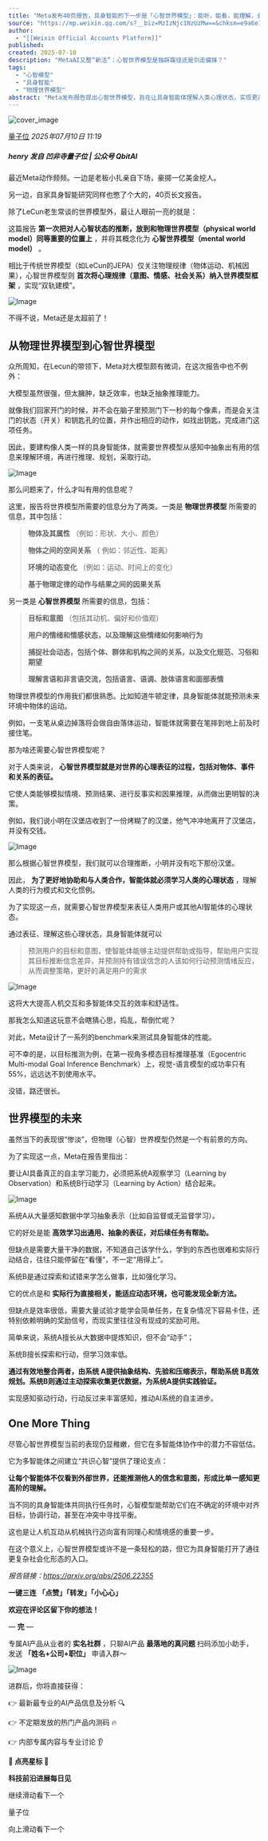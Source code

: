 ```yaml
---
title: "Meta发布40页报告，具身智能的下一步是「心智世界模型」：能听，能看，能理解，会共情"
source: "https://mp.weixin.qq.com/s?__biz=MzIzNjc1NzUzMw==&chksm=e9a6e1afbb9917f93f6514bf534465cda13af9fda61ba7bc5bef0bc04dc9be119f59af198255&idx=3&mid=2247809084&sn=b0f60dda27ef86ceac5f89f3d6a21a62#rd"
author:
  - "[[Weixin Official Accounts Platform]]"
published:
created: 2025-07-10
description: "MetaAI又整“新活”：心智世界模型是独辟蹊径还是剑走偏锋？"
tags:
  - "心智模型"
  - "具身智能"
  - "物理世界模型"
abstract: "Meta发布报告提出心智世界模型，旨在让具身智能体理解人类心理状态，实现更高效的人机交互。"
---
```

![cover_image](https://mmbiz.qpic.cn/mmbiz_jpg/YicUhk5aAGtACnoeCszYZw4C41YqtjK2mTvqxvlsCGibiboib786o1SZe4ppKuohvvAgUhQIkbUGjGafx5UN1XibH3w/0?wx_fmt=jpeg)

[量子位](https://mp.weixin.qq.com/) *2025年07月10日 11:19*

##### henry 发自 凹非寺量子位 | 公众号 QbitAI

最近Meta动作频频。一边是老板小扎亲自下场，豪掷一亿美金挖人。

另一边，自家具身智能研究同样也憋了个大的，40页长文报告。

除了LeCun老生常谈的世界模型外，最让人眼前一亮的就是：

这篇报告 **第一次把对人心智状态的推断，放到和物理世界模型（physical world model）同等重要的位置上** ，并将其概念化为 **心智世界模型（mental world model）** 。

相比于传统世界模型（如LeCun的JEPA）仅关注物理规律（物体运动、机械因果），心智世界模型则 **首次将心理规律（意图、情感、社会关系）纳入世界模型框架** ，实现“双轨建模”。

![Image](https://mmbiz.qpic.cn/mmbiz_png/YicUhk5aAGtACnoeCszYZw4C41YqtjK2mY6jd8icyZayFtndkVcI9nKcmkWGHx4BCQ0tlT2cZK8gODqeAWUuBrWw/640?wx_fmt=png&from=appmsg&watermark=1&tp=webp&wxfrom=5&wx_lazy=1)

不得不说，Meta还是太超前了！

## 从物理世界模型到心智世界模型

众所周知，在Lecun的带领下，Meta对大模型颇有微词，在这次报告中也不例外：

大模型虽然很强，但太臃肿，缺乏效率，也缺乏抽象推理能力。

就像我们回家开门的时候，并不会在脑子里预测门下一秒的每个像素，而是会关注门的状态（开关）和钥匙孔的位置，并作出相应的动作，如找出钥匙，完成进门这项任务。

因此，要建构像人类一样的具身智能体，就需要世界模型从感知中抽象出有用的信息来理解环境，再进行推理、规划，采取行动。

![Image](https://mmbiz.qpic.cn/mmbiz_png/YicUhk5aAGtACnoeCszYZw4C41YqtjK2mWMicWVQKW8HBvSyw0C88YdcTnqSZMicIy7Eq2gqBkCvrcxpJx4wItrvw/640?wx_fmt=png&from=appmsg&watermark=1&tp=webp&wxfrom=5&wx_lazy=1)

那么问题来了，什么才叫有用的信息呢？

这里，报告将世界模型所需要的信息分为了两类。一类是 **物理世界模型** 所需要的信息，其中包括：

> **物体及其属性** （例如：形状、大小、颜色）
> 
> **物体之间的空间关系** （ 例如：邻近性、距离）
> 
> **环境的动态变化** （例如：运动、时间上的变化）
> 
> **基于物理定律的动作与结果之间的因果关系**

另一类是 **心智世界模型** 所需要的信息，包括：

> **目标和意图** （包括其动机、偏好和价值观）
> 
> **用户的情绪和情感状态，以及理解这些情绪如何影响行为**
> 
> **捕捉社会动态，包括个体、群体和机构之间的关系，以及文化规范、习俗和期望**
> 
> **理解言语和非言语交流，包括语言、语调、肢体语言和面部表情**

物理世界模型的作用我们都很熟悉。比如知道牛顿定律，具身智能体就能预测未来环境中物体的运动。

例如，一支笔从桌边掉落将会做自由落体运动，智能体就需要在笔摔到地上前及时接住笔。

那为啥还需要心智世界模型呢？

对于人类来说， **心智世界模型就是对世界的心理表征的过程，包括对物体、事件和关系的表征。**

它使人类能够模拟情境、预测结果、进行反事实和因果推理，从而做出更明智的决策。

例如，我们说小明在汉堡店收到了一份烤糊了的汉堡，他气冲冲地离开了汉堡店，并没有交钱。

![Image](https://mmbiz.qpic.cn/mmbiz_jpg/YicUhk5aAGtACnoeCszYZw4C41YqtjK2mIflkSyibALCSYn7Wficibias76ibkrCNzaziajkib0e1ovRNDXIq4E5Ce04PQ/640?wx_fmt=jpeg&from=appmsg&watermark=1&tp=webp&wxfrom=5&wx_lazy=1)

那么根据心智世界模型，我们就可以合理推断，小明并没有吃下那份汉堡。

因此， **为了更好地协助和与人类合作，智能体就必须学习人类的心理状态** ，理解人类的行为模式和文化惯例。

为了实现这一点，就需要心智世界模型来表征人类用户或其他AI智能体的心理状态。

通过表征、理解这些心理状态，具身智能体就可以

> 预测用户的目标和意图，使智能体能够主动提供帮助或指导，帮助用户实现其目标推断信念差异，并预测持有错误信念的人该如何行动预测情绪反应，从而调整策略，更好的满足用户的需求

![Image](https://mmbiz.qpic.cn/mmbiz_png/YicUhk5aAGtACnoeCszYZw4C41YqtjK2m00jQQxUtIPlO7oia1HzO8DYAZlujpbgbB1QeJ80TZBOmBUHQMxfEW2A/640?wx_fmt=png&from=appmsg&watermark=1&tp=webp&wxfrom=5&wx_lazy=1)

这将大大提高人机交互和多智能体交互的效率和舒适性。

那我怎么知道这玩意不会瞎猜心思，捣乱，帮倒忙呢？

对此，Meta设计了一系列的benchmark来测试具身智能体的性能。

可不幸的是，以目标推测为例，在第一视角多模态目标推理基准（Egocentric Multi-modal Goal Inference Benchmark）上，视觉-语言模型的成功率只有55%，远远达不到使用水平。

没错，路还很长。

## 世界模型的未来

虽然当下的表现很“惨淡”，但物理（心智）世界模型仍然是一个有前景的方向。

为了实现这一点，Meta在报告里指出：

要让AI具备真正的自主学习能力，必须把系统A观察学习（Learning by Observation）和系统B行动学习（Learning by Action）结合起来。

![Image](https://mmbiz.qpic.cn/mmbiz_png/YicUhk5aAGtACnoeCszYZw4C41YqtjK2mVysDia9icxOtPgQJT0YWNLYBSxCdYBK9ZLFr0jmlZBlgKYniaHxdqAl9A/640?wx_fmt=png&from=appmsg&watermark=1&tp=webp&wxfrom=5&wx_lazy=1)

系统A从大量感知数据中学习抽象表示（比如自监督或无监督学习）。

它的好处是能 **高效学习出通用、抽象的表征，对后续任务有帮助。**

但缺点是需要大量干净的数据，不知道自己该学什么，学到的东西也很难和实际行动结合，往往只能停留在“看懂”，不一定“用得上”。

系统B是通过探索和试错来学怎么做事，比如强化学习。

它的优点是和 **实际行为直接相关，能适应动态环境，也可能发现全新方法。**

但缺点是效率很低，需要大量试验才能学会简单任务，在复杂情况下容易卡住，还特别依赖明确的奖励信号，而现实里往往没有现成的奖励可用。

简单来说，系统A擅长从大数据中提炼知识，但不会“动手”；

系统B擅长探索和行动，但学习效率低。

**通过有效地整合两者，由系统 A提供抽象结构、先验和压缩表示，帮助系统 B高效规划。系统B则通过主动探索收集更优数据，为系统A提供实践验证。**

实现感知驱动行动，行动反过来丰富感知，推动AI系统的自主进步。

## One More Thing

尽管心智世界模型当前的表现仍显稚嫩，但它在多智能体协作中的潜力不容低估。

它为多智能体之间建立“共识心智”提供了理论支点：

**让每个智能体不仅看到外部世界，还能推测他人的信念和意图，形成比单一感知更高阶的理解。**

当不同的具身智能体共同执行任务时，心智模型能帮助它们在不确定的环境中对齐目标，协调行动，甚至在冲突中寻找平衡。

这也是让人机互动从机械执行迈向富有同理心和情境感的重要一步。

在这个意义上，心智世界模型或许不是一条轻松的路，但它为具身智能打开了通往更复杂社会化形态的入口。

*报告链接：https://arxiv.org/abs/2506.22355*

  

**一键三连** **「点赞」「转发」「小心心」**

**欢迎在评论区留下你的想法！**

— **完** —

  

专属AI产品从业者的 **实名社群** ，只聊AI产品 **最落地的真问题** 扫码添加小助手，发送 **「姓名+公司+职位」** 申请入群～

![Image](https://mmbiz.qpic.cn/mmbiz_png/YicUhk5aAGtACXBaAPKiaAiavjgaxpA5e6VSqNT3LDEKTjblKVdC8bRlDFW4AuHtyibCs12QibQ86hD59XE8VadvouQ/640?wx_fmt=png&from=appmsg&watermark=1&tp=webp&wxfrom=5&wx_lazy=1)

进群后，你将直接获得：

👉 最新最专业的AI产品信息及分析 🔍

👉 不定期发放的热门产品内测码 🔥

👉 内部专属内容与专业讨论 👂

  

**🌟 点亮星标 🌟**

**科技前沿进展每日见**

继续滑动看下一个

量子位

向上滑动看下一个